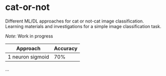 # cat-or-not
Different ML/DL approaches for cat or not-cat image classification. 
Learning materials and investigations for a simple image classification task.

*Note*: Work in progress

| Approach | Accuracy |
| --- | --- |
| 1 neuron sigmoid | 70% |
...
